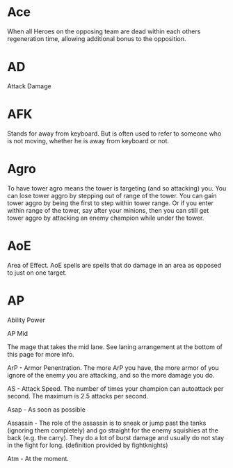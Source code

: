 # Ace 

When all Heroes on the opposing team are dead within each others regeneration time, allowing additional bonus to the opposition.

# AD 

Attack Damage

# AFK

Stands for away from keyboard. But is often used to refer to someone who is not moving, whether he is away from keyboard or not.

# Agro

To have tower agro means the tower is targeting \(and so attacking\) you. You can lose tower aggro by stepping out of range of the tower. You can gain tower aggro by being the first to step within tower range. Or if you enter within range of the tower, say after your minions, then you can still get tower aggro by attacking an enemy champion while under the tower.

# AoE

Area of Effect. AoE spells are spells that do damage in an area as opposed to just on one target.

# AP 

Ability Power

  
AP Mid

The mage that takes the mid lane. See laning arrangement at the bottom of this page for more info.

  


ArP - Armor Penentration. The more ArP you have, the more armor of you ignore of the enemy you are attacking, and so the more damage you do.

  


AS - Attack Speed. The number of times your champion can autoattack per second. The maximum is 2.5 attacks per second.

  


Asap - As soon as possible

  


Assassin - The role of the assassin is to sneak or jump past the tanks \(ignoring them completely\) and go straight for the enemy squishies at the back \(e.g. the carry\). They do a lot of burst damage and usually do not stay in the fight for long. \(definition provided by fightknights\)

  


Atm - At the moment.

